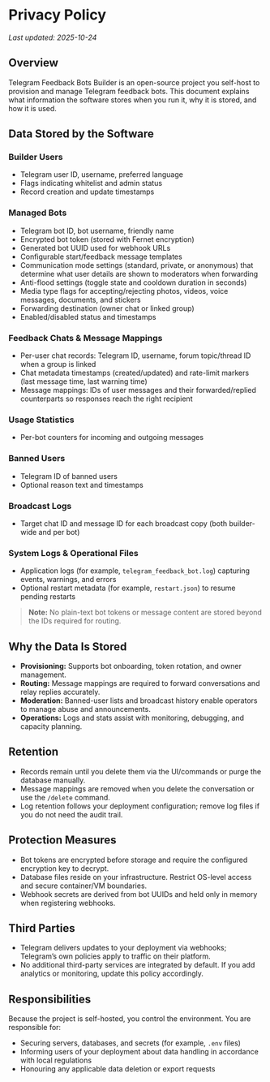# Privacy Policy

_Last updated: 2025-10-24_

## Overview

Telegram Feedback Bots Builder is an open-source project you self-host to provision and manage Telegram feedback bots. This document explains what information the software stores when you run it, why it is stored, and how it is used.

## Data Stored by the Software

### Builder Users

- Telegram user ID, username, preferred language
- Flags indicating whitelist and admin status
- Record creation and update timestamps

### Managed Bots

- Telegram bot ID, bot username, friendly name
- Encrypted bot token (stored with Fernet encryption)
- Generated bot UUID used for webhook URLs
- Configurable start/feedback message templates
- Communication mode settings (standard, private, or anonymous) that determine what user details are shown to moderators when forwarding
- Anti-flood settings (toggle state and cooldown duration in seconds)
- Media type flags for accepting/rejecting photos, videos, voice messages, documents, and stickers
- Forwarding destination (owner chat or linked group)
- Enabled/disabled status and timestamps

### Feedback Chats & Message Mappings

- Per-user chat records: Telegram ID, username, forum topic/thread ID when a group is linked
- Chat metadata timestamps (created/updated) and rate-limit markers (last message time, last warning time)
- Message mappings: IDs of user messages and their forwarded/replied counterparts so responses reach the right recipient

### Usage Statistics

- Per-bot counters for incoming and outgoing messages

### Banned Users

- Telegram ID of banned users
- Optional reason text and timestamps

### Broadcast Logs

- Target chat ID and message ID for each broadcast copy (both builder-wide and per bot)

### System Logs & Operational Files

- Application logs (for example, `telegram_feedback_bot.log`) capturing events, warnings, and errors
- Optional restart metadata (for example, `restart.json`) to resume pending restarts

> **Note:** No plain-text bot tokens or message content are stored beyond the IDs required for routing.

## Why the Data Is Stored

- **Provisioning:** Supports bot onboarding, token rotation, and owner management.
- **Routing:** Message mappings are required to forward conversations and relay replies accurately.
- **Moderation:** Banned-user lists and broadcast history enable operators to manage abuse and announcements.
- **Operations:** Logs and stats assist with monitoring, debugging, and capacity planning.

## Retention

- Records remain until you delete them via the UI/commands or purge the database manually.
- Message mappings are removed when you delete the conversation or use the `/delete` command.
- Log retention follows your deployment configuration; remove log files if you do not need the audit trail.

## Protection Measures

- Bot tokens are encrypted before storage and require the configured encryption key to decrypt.
- Database files reside on your infrastructure. Restrict OS-level access and secure container/VM boundaries.
- Webhook secrets are derived from bot UUIDs and held only in memory when registering webhooks.

## Third Parties

- Telegram delivers updates to your deployment via webhooks; Telegram’s own policies apply to traffic on their platform.
- No additional third-party services are integrated by default. If you add analytics or monitoring, update this policy accordingly.

## Responsibilities

Because the project is self-hosted, you control the environment. You are responsible for:

- Securing servers, databases, and secrets (for example, `.env` files)
- Informing users of your deployment about data handling in accordance with local regulations
- Honouring any applicable data deletion or export requests

